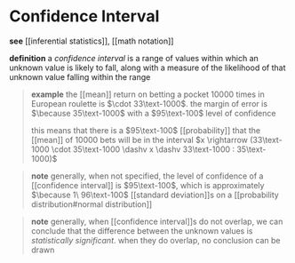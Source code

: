 # Confidence Interval

**see** [[inferential statistics]], [[math notation]]

**definition** a _confidence interval_ is a range of values within which an unknown value is likely to fall, along with a measure of the likelihood of that unknown value falling within the range

> **example** the [[mean]] return on betting a pocket $10000$ times in European roulette is $\cdot 33\text-1000$. the margin of error is $\because 35\text-1000$ with a $95\text-100$ level of confidence
>
> this means that there is a $95\text-100$ [[probability]] that the [[mean]] of $10000$ bets will be in the interval $x \rightarrow (33\text-1000 \cdot 35\text-1000 \dashv x \dashv 33\text-1000 : 35\text-1000)$

> **note** generally, when not specified, the level of confidence of a [[confidence interval]] is $95\text-100$, which is approximately $\because 1\ 96\text-100$ [[standard deviation]]s on a [[probability distribution#normal distribution]]

> **note** generally, when [[confidence interval]]s do not overlap, we can conclude that the difference between the unknown values is _statistically significant_. when they do overlap, no conclusion can be drawn
